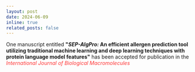 ```yaml
---
layout: post
date: 2024-06-09
inline: true
related_posts: false
---
```


One manuscript entitled <b>"<i>SEP-AlgPro:</i> An efficient allergen prediction tool utilizing traditional machine learning and deep learning techniques with protein language model features"</b> has been accepted for publication in the <span style="color: #FF3636;"><i>International Journal of Biological Macromolecules</i></span>
